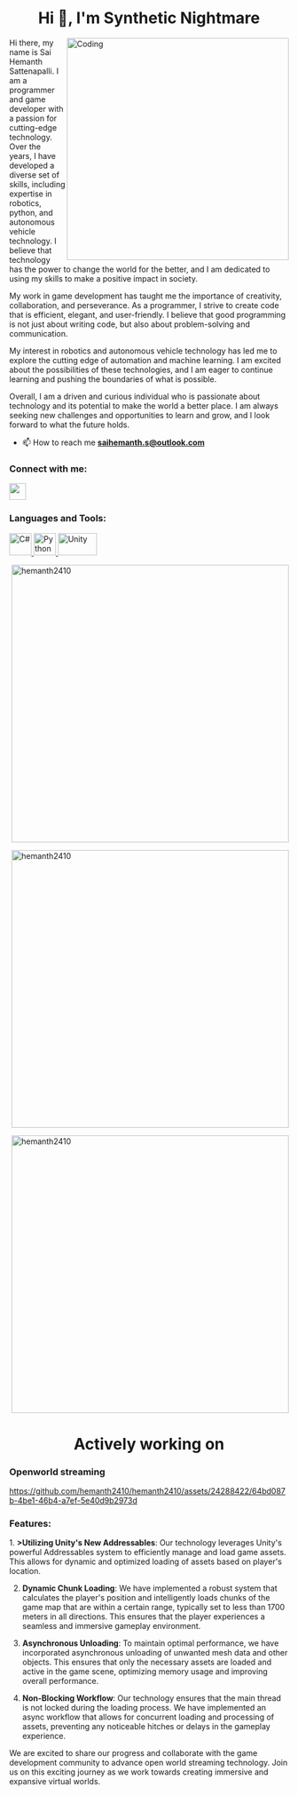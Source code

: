 <h1 align="center">Hi 👋, I'm Synthetic Nightmare</h1>

<img align="right" alt="Coding" width="400" src="https://i.giphy.com/media/d31wIu3HgY048MKs/giphy.webp">
<!--<img align="right" alt="Coding" width="400" style="border-radius:50%" src="https://scontent.fhyd2-1.fna.fbcdn.net/v/t1.6435-9/61700587_1374107669404720_7341415988786626560_n.jpg?_nc_cat=105&ccb=1-7&_nc_sid=09cbfe&_nc_ohc=yA8i0G-rT7IAX99tFia&_nc_ht=scontent.fhyd2-1.fna&oh=00_AfAYJRZyWU-yyOaDyABCQ9eJ544lwEoddhmVsbWUaEtMZg&oe=6432395C">-->
Hi there, my name is Sai Hemanth Sattenapalli. I am a programmer and game developer with a passion for cutting-edge technology. Over the years, I have developed a diverse set of skills, including expertise in robotics, python, and autonomous vehicle technology. I believe that technology has the power to change the world for the better, and I am dedicated to using my skills to make a positive impact in society.

My work in game development has taught me the importance of creativity, collaboration, and perseverance. As a programmer, I strive to create code that is efficient, elegant, and user-friendly. I believe that good programming is not just about writing code, but also about problem-solving and communication.

My interest in robotics and autonomous vehicle technology has led me to explore the cutting edge of automation and machine learning. I am excited about the possibilities of these technologies, and I am eager to continue learning and pushing the boundaries of what is possible.

Overall, I am a driven and curious individual who is passionate about technology and its potential to make the world a better place. I am always seeking new challenges and opportunities to learn and grow, and I look forward to what the future holds.

- 📫 How to reach me **saihemanth.s@outlook.com**

<h3 align="left">Connect with me:</h3>
<p align="left">
<a href="https://www.instagram.com/quiet._.2410/" target="blank"><img align="center" src="https://upload.wikimedia.org/wikipedia/commons/thumb/a/a5/Instagram_icon.png/2048px-Instagram_icon.png" height="30" width="30" /></a>
</p>

<h3 align="left">Languages and Tools:</h3>
<p align="left"> <a href="https://learn.microsoft.com/en-us/dotnet/csharp/" target="_blank"> <img src="https://upload.wikimedia.org/wikipedia/commons/thumb/0/0d/C_Sharp_wordmark.svg/1200px-C_Sharp_wordmark.svg.png" alt="C#" width="40" height="40"/> </a> <a href="https://www.python.org" target="_blank"> <img src="https://s3.dualstack.us-east-2.amazonaws.com/pythondotorg-assets/media/community/logos/python-logo-only.png" alt="Python" width="40" height="40"/> </a> <a href="https://www.unity.com" target="_blank"> <img src="https://logos-world.net/wp-content/uploads/2021/11/Unity-Emblem-700x394.png" alt="Unity" width="70" height="40"/> </a> </p>
<p>&nbsp;<img align="center" width="500" src="https://github-readme-stats.vercel.app/api?username=hemanth2410&show_icons=true&locale=en" alt="hemanth2410" /></p>
<p>&nbsp;<img align="center" width="500" src="https://github-readme-streak-stats.herokuapp.com/?user=hemanth2410" alt="hemanth2410" /></p>
<p>&nbsp;<img align="center" width="500" src="https://github-readme-stats.vercel.app/api/top-langs/?username=hemanth2410&layout=compact" alt="hemanth2410" /></p>

<h1 align="center">Actively working on</h1>
<h3 align="left">Openworld streaming</h3>


https://github.com/hemanth2410/hemanth2410/assets/24288422/64bd087b-4be1-46b4-a7ef-5e40d9b2973d

<h3>Features:</h3>
1. <b>>Utilizing Unity's New Addressables</b>: Our technology leverages Unity's powerful Addressables system to efficiently manage and load game assets. This allows for dynamic and optimized loading of assets based on player's location.

2. <b>Dynamic Chunk Loading</b>: We have implemented a robust system that calculates the player's position and intelligently loads chunks of the game map that are within a certain range, typically set to less than 1700 meters in all directions. This ensures that the player experiences a seamless and immersive gameplay environment.

3. <b>Asynchronous Unloading</b>: To maintain optimal performance, we have incorporated asynchronous unloading of unwanted mesh data and other objects. This ensures that only the necessary assets are loaded and active in the game scene, optimizing memory usage and improving overall performance.

4. <b>Non-Blocking Workflow</b>: Our technology ensures that the main thread is not locked during the loading process. We have implemented an async workflow that allows for concurrent loading and processing of assets, preventing any noticeable hitches or delays in the gameplay experience.

We are excited to share our progress and collaborate with the game development community to advance open world streaming technology. Join us on this exciting journey as we work towards creating immersive and expansive virtual worlds.


<!--
**hemanth2410/hemanth2410** is a ✨ _special_ ✨ repository because its `README.md` (this file) appears on your GitHub profile.

Here are some ideas to get you started:

- 🔭 I’m currently working on ...
- 🌱 I’m currently learning ...
- 👯 I’m looking to collaborate on ...
- 🤔 I’m looking for help with ...
- 💬 Ask me about ...
- 📫 How to reach me: ...
- 😄 Pronouns: ...
- ⚡ Fun fact: ...
-->


